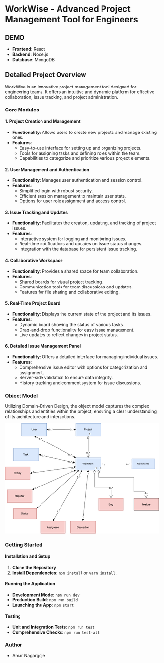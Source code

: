 # WorkWise - Advanced Project Management Tool for Engineers

## DEMO


- **Frontend**: React
- **Backend**: Node.js
- **Database**: MongoDB


## Detailed Project Overview

WorkWise is an innovative project management tool designed for engineering teams. It offers an intuitive and dynamic platform for effective collaboration, issue tracking, and project administration.

### Core Modules

#### 1. Project Creation and Management
- **Functionality**: Allows users to create new projects and manage existing ones.
- **Features**:
  - Easy-to-use interface for setting up and organizing projects.
  - Tools for assigning tasks and defining roles within the team.
  - Capabilities to categorize and prioritize various project elements.

#### 2. User Management and Authentication
- **Functionality**: Manages user authentication and session control.
- **Features**:
  - Simplified login with robust security.
  - Efficient session management to maintain user state.
  - Options for user role assignment and access control.

#### 3. Issue Tracking and Updates
- **Functionality**: Facilitates the creation, updating, and tracking of project issues.
- **Features**:
  - Interactive system for logging and monitoring issues.
  - Real-time notifications and updates on issue status changes.
  - Integration with the database for persistent issue tracking.

#### 4. Collaborative Workspace
- **Functionality**: Provides a shared space for team collaboration.
- **Features**:
  - Shared boards for visual project tracking.
  - Communication tools for team discussions and updates.
  - Features for file sharing and collaborative editing.

#### 5. Real-Time Project Board
- **Functionality**: Displays the current state of the project and its issues.
- **Features**:
  - Dynamic board showing the status of various tasks.
  - Drag-and-drop functionality for easy issue management.
  - Live updates to reflect changes in project status.

#### 6. Detailed Issue Management Panel
- **Functionality**: Offers a detailed interface for managing individual issues.
- **Features**:
  - Comprehensive issue editor with options for categorization and assignment.
  - Server-side validation to ensure data integrity.
  - History tracking and comment system for issue discussions.

### Object Model
Utilizing Domain-Driven Design, the object model captures the complex relationships and entities within the project, ensuring a clear understanding of its architecture and interactions.

<img src="./WorkWiseObjectModel.png">

### Getting Started

#### Installation and Setup
1. **Clone the Repository**
2. **Install Dependencies**: `npm install` or `yarn install`.

#### Running the Application
- **Development Mode**: `npm run dev`
- **Production Build**: `npm run build`
- **Launching the App**: `npm start`

#### Testing
- **Unit and Integration Tests**: `npm run test`
- **Comprehensive Checks**: `npm run test-all`

### Author
- Amar Nagargoje
